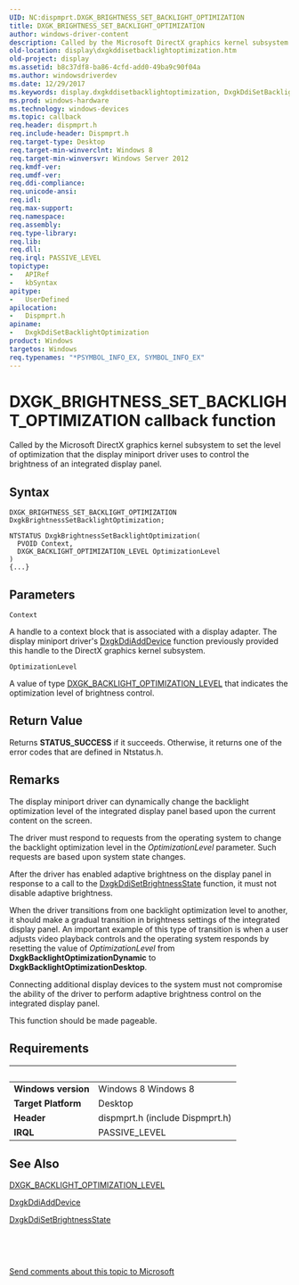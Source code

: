 ```yaml
---
UID: NC:dispmprt.DXGK_BRIGHTNESS_SET_BACKLIGHT_OPTIMIZATION
title: DXGK_BRIGHTNESS_SET_BACKLIGHT_OPTIMIZATION
author: windows-driver-content
description: Called by the Microsoft DirectX graphics kernel subsystem to set the level of optimization that the display miniport driver uses to control the brightness of an integrated display panel.
old-location: display\dxgkddisetbacklightoptimization.htm
old-project: display
ms.assetid: b8c37df8-ba86-4cfd-add0-49ba9c90f04a
ms.author: windowsdriverdev
ms.date: 12/29/2017
ms.keywords: display.dxgkddisetbacklightoptimization, DxgkDdiSetBacklightOptimization callback function [Display Devices], DxgkDdiSetBacklightOptimization, DXGK_BRIGHTNESS_SET_BACKLIGHT_OPTIMIZATION, DXGK_BRIGHTNESS_SET_BACKLIGHT_OPTIMIZATION, dispmprt/DxgkDdiSetBacklightOptimization
ms.prod: windows-hardware
ms.technology: windows-devices
ms.topic: callback
req.header: dispmprt.h
req.include-header: Dispmprt.h
req.target-type: Desktop
req.target-min-winverclnt: Windows 8
req.target-min-winversvr: Windows Server 2012
req.kmdf-ver: 
req.umdf-ver: 
req.ddi-compliance: 
req.unicode-ansi: 
req.idl: 
req.max-support: 
req.namespace: 
req.assembly: 
req.type-library: 
req.lib: 
req.dll: 
req.irql: PASSIVE_LEVEL
topictype:
-	APIRef
-	kbSyntax
apitype:
-	UserDefined
apilocation:
-	Dispmprt.h
apiname:
-	DxgkDdiSetBacklightOptimization
product: Windows
targetos: Windows
req.typenames: "*PSYMBOL_INFO_EX, SYMBOL_INFO_EX"
---
```



# DXGK_BRIGHTNESS_SET_BACKLIGHT_OPTIMIZATION callback function
Called by the Microsoft DirectX graphics kernel subsystem to set the level of optimization that the display miniport driver uses to control the brightness of an integrated display panel.

## Syntax

```
DXGK_BRIGHTNESS_SET_BACKLIGHT_OPTIMIZATION DxgkBrightnessSetBacklightOptimization;

NTSTATUS DxgkBrightnessSetBacklightOptimization(
  PVOID Context,
  DXGK_BACKLIGHT_OPTIMIZATION_LEVEL OptimizationLevel
)
{...}
```

## Parameters

`Context`

A handle to a context block that is associated with a display adapter. The display miniport driver's <a href="..\dispmprt\nc-dispmprt-dxgkddi_add_device.md">DxgkDdiAddDevice</a> function previously provided this handle to the DirectX graphics kernel subsystem.

`OptimizationLevel`

A value of type <a href="..\d3dkmdt\ne-d3dkmdt-dxgk_backlight_optimization_level.md">DXGK_BACKLIGHT_OPTIMIZATION_LEVEL</a> that indicates the optimization level of brightness control.


## Return Value

Returns <b>STATUS_SUCCESS</b> if it succeeds. Otherwise, it returns one of the error codes that are defined in Ntstatus.h.

## Remarks

The display miniport driver can dynamically change the backlight optimization level of the integrated display panel based upon the current content on the screen.

The driver must respond to requests from the operating system to change the backlight optimization level in the <i>OptimizationLevel</i> parameter. Such requests are based upon system state changes.

After the driver has enabled adaptive brightness on the display panel in response to a call to the <a href="..\dispmprt\nc-dispmprt-dxgk_brightness_set_state.md">DxgkDdiSetBrightnessState</a> function, it must not disable adaptive brightness.

When the driver transitions from one backlight optimization level to another, it should make a gradual transition in brightness settings of the integrated display panel. An important  example of this type of transition is when a user adjusts video playback controls and the operating system responds by resetting the value of <i>OptimizationLevel</i> from <b>DxgkBacklightOptimizationDynamic</b> to <b>DxgkBacklightOptimizationDesktop</b>.

Connecting additional display devices to the system must not compromise the ability of the driver to perform adaptive brightness control on the integrated display panel.

This function should be made pageable.

## Requirements
| &nbsp; | &nbsp; |
| ---- |:---- |
| **Windows version** | Windows 8 Windows 8 |
| **Target Platform** | Desktop |
| **Header** | dispmprt.h (include Dispmprt.h) |
| **IRQL** | PASSIVE_LEVEL |

## See Also

<a href="..\d3dkmdt\ne-d3dkmdt-dxgk_backlight_optimization_level.md">DXGK_BACKLIGHT_OPTIMIZATION_LEVEL</a>

<a href="..\dispmprt\nc-dispmprt-dxgkddi_add_device.md">DxgkDdiAddDevice</a>

<a href="..\dispmprt\nc-dispmprt-dxgk_brightness_set_state.md">DxgkDdiSetBrightnessState</a>

 

 

<a href="mailto:wsddocfb@microsoft.com?subject=Documentation%20feedback [display\display]:%20DXGK_BRIGHTNESS_SET_BACKLIGHT_OPTIMIZATION callback function%20 RELEASE:%20(12/29/2017)&amp;body=%0A%0APRIVACY STATEMENT%0A%0AWe use your feedback to improve the documentation. We don't use your email address for any other purpose, and we'll remove your email address from our system after the issue that you're reporting is fixed. While we're working to fix this issue, we might send you an email message to ask for more info. Later, we might also send you an email message to let you know that we've addressed your feedback.%0A%0AFor more info about Microsoft's privacy policy, see http://privacy.microsoft.com/en-us/default.aspx." title="Send comments about this topic to Microsoft">Send comments about this topic to Microsoft</a>